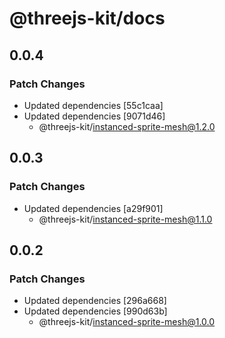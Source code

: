 # @threejs-kit/docs

## 0.0.4

### Patch Changes

- Updated dependencies [55c1caa]
- Updated dependencies [9071d46]
  - @threejs-kit/instanced-sprite-mesh@1.2.0

## 0.0.3

### Patch Changes

- Updated dependencies [a29f901]
  - @threejs-kit/instanced-sprite-mesh@1.1.0

## 0.0.2

### Patch Changes

- Updated dependencies [296a668]
- Updated dependencies [990d63b]
  - @threejs-kit/instanced-sprite-mesh@1.0.0
